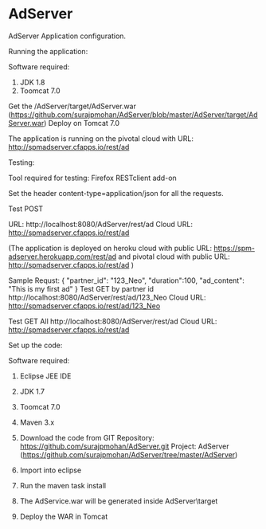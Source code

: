# AdServer
AdServer Application configuration.

Running the application:

Software required:

1. JDK 1.8
2. Toomcat 7.0

Get the /AdServer/target/AdServer.war
(https://github.com/surajpmohan/AdServer/blob/master/AdServer/target/AdServer.war)
Deploy on Tomcat 7.0

The application is running on the pivotal cloud with URL: http://spmadserver.cfapps.io/rest/ad

Testing:

Tool required for testing:
Firefox RESTclient add-on

Set the header content-type=application/json for all the requests.

Test POST

URL: http://localhost:8080/AdServer/rest/ad
Cloud URL: http://spmadserver.cfapps.io/rest/ad

(The application is deployed on 
heroku cloud with public URL: https://spm-adserver.herokuapp.com/rest/ad and 
pivotal cloud with public URL: http://spmadserver.cfapps.io/rest/ad )

Sample Requst: 
{
 "partner_id": "123_Neo",
 "duration":100,
 "ad_content": "This is my first ad"
}
Test GET by partner id
http://localhost:8080/AdServer/rest/ad/123_Neo
Cloud URL: http://spmadserver.cfapps.io/rest/ad/123_Neo

Test GET All
http://localhost:8080/AdServer/rest/ad
Cloud URL: http://spmadserver.cfapps.io/rest/ad

Set up the code:

Software required:
1. Eclipse JEE IDE
2. JDK 1.7
3. Toomcat 7.0
4. Maven 3.x

1. Download the code from GIT
Repository: https://github.com/surajpmohan/AdServer.git
Project: AdServer
(https://github.com/surajpmohan/AdServer/tree/master/AdServer)

2. Import into eclipse
3. Run the maven task install
4. The AdService.war will be generated inside AdServer\target
5. Deploy the WAR in Tomcat
